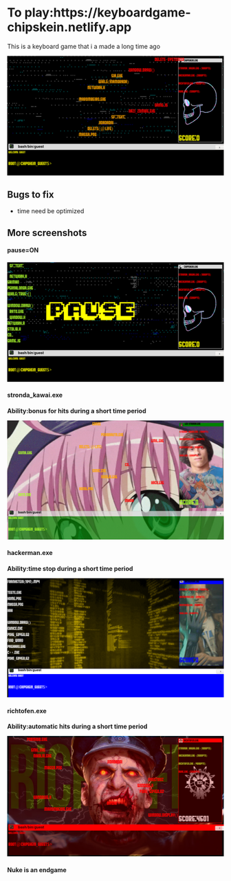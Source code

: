 <html>
 <body>
 <h1>To play:https://keyboardgame-chipskein.netlify.app</h1>
 <p>This is a keyboard game that i a made a long time ago</p>
 <img src="https://github.com/Chipskein/IWNB_bis/blob/master/screenshot1.png"></img>
 
 <h2>Bugs to fix</h2>
 <ul>
  <li>time need be optimized</li>
 </ul>
 <h2>More screenshots</h2>
 <h4>pause=ON<h4>
 <img src="https://github.com/Chipskein/IWNB_bis/blob/master/screenshot2.png"></img>
 <h4>stronda_kawai.exe<h4>
  <p>Ability:bonus for hits during a short time period</p>
 <img src="https://github.com/Chipskein/IWNB_bis/blob/master/screenshot3-2.png"></img>
 <h4>hackerman.exe<h4>
  <p>Ability:time stop during a short time period</p>
 <img src="https://github.com/Chipskein/IWNB_bis/blob/master/screenshot4.png"></img>
 <h4>richtofen.exe<h4>
  <p>Ability:automatic hits during a short time period</p>
 <img src="https://github.com/Chipskein/IWNB_bis/blob/master/screenshot5.png"></img>
  <h4>Nuke is an endgame</h4>
</body>
</html>
